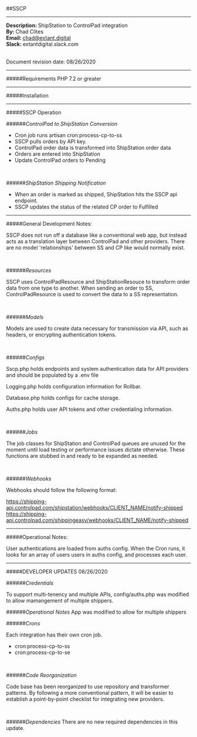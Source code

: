##SSCP
<hr>
<b>Description: </b>ShipStation to ControlPad integration<br> 
<b>By: </b>Chad Clites<br>
<b>Email: </b><a a href="mailto:chad@extant.digital">chad@extant.digital</a><br>
<b>Slack: </b>extantdigital.slack.com<br><br> 

Document revision date: 08/26/2020<br>

<hr>

#####Requirements
PHP 7.2 or greater

<hr>

#####Installation

<hr>

#####SSCP Operation

######<i>ControlPad to ShipStation Conversion</i>
<ul>
    <li>Cron job runs artisan cron:process-cp-to-ss</li>
    <li>SSCP pulls orders by API key.</li>
    <li>ControlPad order data is transformed into ShipStation order data</li>
    <li>Orders are entered into ShipStation</li>
    <li>Update ControlPad orders to Pending</li>
</ul>
<br>

######<i>ShipStation Shipping Notification</i>
<ul>
    <li>When an order is marked as shipped, ShipStation hits the SSCP api endpoint.</li>
    <li>SSCP updates the status of the related CP order to Fulfilled</li>
</ul>

<hr>

#####General Development Notes:

SSCP does not run off a database like a conventional web app, but instead acts as a translation layer between ControlPad and other providers. There are no model 'relationships' between SS and CP like would normally exist.

<br>

######<i>Resources</i>

SSCP uses ControlPadResource and ShipStationResouce to transform order data from one type to another. When sending an order to SS, ControlPadResource is used to convert the data to a SS representation.

<br>

######<i>Models</i>

Models are used to create data necessary for transmission via API, such as headers, or encrypting authentication tokens.

<br>

######<i>Configs</i>

Sscp.php holds endpoints and system authentication data for API providers and should be populated by a .env file

Logging.php holds configuration information for Rollbar.

Database.php holds configs for cache storage.

Auths.php holds user API tokens and other credentialing information.

<br>

######<i>Jobs</i>

The job classes for ShipStation and ControlPad queues are unused for the moment until load testing or performance issues dictate otherwise. These functions are stubbed in and ready to be expanded as needed.

<br>

######<i>Webhooks</i>

Webhooks should follow the following format:

https://shipping-api.controlpad.com/shipstation/webhooks/CLIENT_NAME/notify-shipped 
https://shipping-api.controlpad.com/shippingeasy/webhooks/CLIENT_NAME/notify-shipped 

<hr> 

#####Operational Notes:

User authentications are loaded from auths config. When the Cron runs, it looks for an array of users users in auths config, and processes each user.

<hr>

#####DEVELOPER UPDATES
08/26/2020

######<i>Credentials</i>

To support multi-tenency and multiple APIs, config/auths.php was modified to allow mamangement of multiple shippers.

######<i>Operational Notes</i>
App was modified to allow for multiple shippers

######<i>Crons</i>

Each integration has their own cron job.
- cron:process-cp-to-ss
- cron:process-cp-to-se

<br>

######<i>Code Reorganization</i>

Code base has been reorganized to use repository and transformer patterns. By following a more conventional pattern, it will be easier to establish a point-by-point checklist for integrating new providers.

<br>

######<i>Dependencies</i>
There are no new required dependencies in this update.







